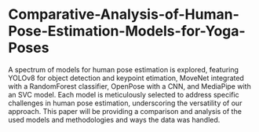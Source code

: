 # Comparative-Analysis-of-Human-Pose-Estimation-Models-for-Yoga-Poses

A spectrum of models for human pose estimation is explored,
featuring YOLOv8 for object detection and keypoint etimation,
MoveNet integrated with a RandomForest classifier, OpenPose
with a CNN, and MediaPipe with an SVC model. Each model
is meticulously selected to address specific challenges in human
pose estimation, underscoring the versatility of our approach.
This paper will be providing a comparison and analysis of the
used models and methodologies and ways the data was handled.
